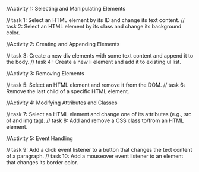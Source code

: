//Activity 1: Selecting and Manipulating Elements

// task 1: Select an HTML element by its ID and change its text content.
// task 2: Select an HTML element by its class and change its background color.

//Activity 2: Creating and Appending Elements

// task 3: Create a new div elements with some text content and append it to the body.
// task 4 : Create a new li element and add it to existing ul list.

//Activity 3: Removing Elements 

// task 5: Select an HTML element and remove it from the DOM.
// task 6: Remove the last child of a specific HTML element.

//Activity 4: Modifying Attributes and Classes

// task 7: Select an HTML element and change one of its attributes (e.g., src of and img tag).
// task 8: Add and remove a CSS class to/from an HTML element.

//Activity 5: Event Handling 

// task 9: Add a click event listener to a button that changes the text content of a paragraph.
// task 10: Add a mouseover event listener to an element that changes its border color.
